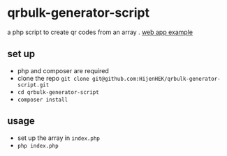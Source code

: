 # qrbulk-generator-script
a php script to create qr codes from an array . [web app example](https://github.com/HijenHEK/qrbulk-generator/)

## set up

- php and composer are required
- clone the repo `git clone git@github.com:HijenHEK/qrbulk-generator-script.git`
- `cd qrbulk-generator-script`
- `composer install`

## usage

- set up the array in `index.php`
- `php index.php`


 



  
